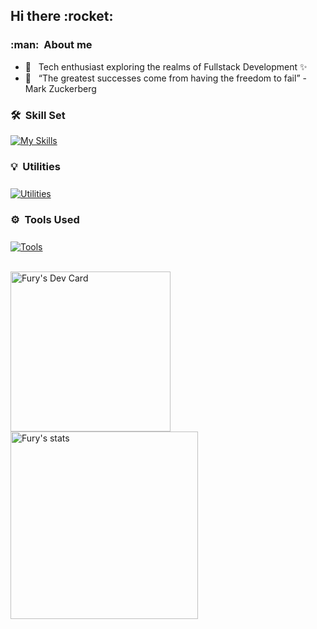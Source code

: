 
<h2> Hi there :rocket: </h2>

<h3> :man: &nbsp;About me </h3>

<!-- - 🤔 &nbsp; Developer from Lisbon and based in Covilhã 
- 🎓 &nbsp; Studying Computer Science and Engineering at <a href="https://www.ubi.pt">University of Beira interior</a>.-->
- 💼 &nbsp; Tech enthusiast exploring the realms of Fullstack Development ✨
- 🌱 &nbsp; “The greatest successes come from having the freedom to fail” - Mark Zuckerberg

<h3> 🛠️ &nbsp;Skill Set </h3>

[![My Skills](https://skillicons.dev/icons?i=html,css,js,nextjs,jquery,react,nodejs,express,py,flask,django,java,spring,kotlin,firebase,mysql,postgresql,git,c,bash&perline=10)](https://skillicons.dev)

<h3 style="margin-bottom: 25px"> 💡 &nbsp;Utilities </h3>

[![Utilities](https://skillicons.dev/icons?i=aws,gcp,supabase,docker,raspberrypi,arduino,prometheus,grafana,wordpress,postman)](https://skillicons.dev)

<h3 style="margin-bottom: 25px"> ⚙️ &nbsp;Tools Used </h3>

[![Tools](https://skillicons.dev/icons?i=androidstudio,vscode,idea,github,gitlab,figma)](https://skillicons.dev)
</div>
<br/>
<div>
    <a href="https://app.daily.dev/Fury2K">
        <img
            width="256"
            alt="Fury's Dev Card"
            src="https://api.daily.dev/devcards/7abab5c4eaf2448da2df1ff07f50b5e4.png?r=ugd" 
        />
    </a>
    <a href="https://github.com/FuryCode-bit">
        <img 
        width="300"
        alt="Fury's stats"
        src="https://github-readme-stats-two-nu-79.vercel.app/api/top-langs/?username=FuryCode-bit&layout=compact&theme=dracula&include_all_commits=true&hide_border=true&count_private=true&langs_count=6&hide=html,css,tex,jupyter%20notebook">
    </a>
</div>
